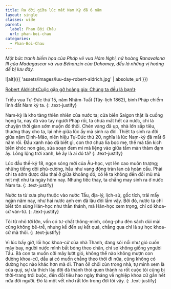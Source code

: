 ```yaml
---
title: Ra đời giữa lúc mất Nam Kỳ đã 6 năm
layout: single
classes: wide
parent:
  label: Phan Bội Châu
  url: phan-boi-chau
categories: 
  - Phan-Boi-Chau
---
```


*Một bức tranh biếm họa của Pháp vẽ vua Hàm Nghi, nữ hoàng Ranavalona III của Madagascar và vua Béhanzin của Dahomey, đều là những vị hoàng đế bị lưu đày.*

![alt]({{ 'assets/images/luu-day-robert-aldrich.jpg' | absolute_url }})
> <cite>
<a href="https://ordi.vn/nhung-hoang-de-bi-luu-day-thuc-dan-phap-va-tinh-canh-luu-vong-cua-cac-vi-vua-nuoc-viet-ky-1.html" target="_blank">
Robert Aldrich《Cuộc gặp gỡ hoàng gia: Chúng ta đều là bạn!》
</a>
</cite>

Triều vua Tự-Đức thứ 15, năm Nhâm-Tuất (Tây–lịch 1862), binh Pháp chiếm lĩnh đất Nam kỳ ta.
{: .text-justify}

Nam-kỳ là kho tàng thiên nhiên của nước ta; cửa biển Saigon thật là cuống họng ta, nay đã vào tay người Pháp rồi, ta chưa mất hết cả nước, chỉ là chuyện thời gian sớm muộn đó thôi. Chén ​vàng đã ụp, nhà lớn sắp tiêu, thương thay cho ta, lại nhè giữa lúc ấy mà sinh ra đời. Thiệt ta sinh ra đời giữa năm Đinh-Mão, niên hiệu Tự-Đức thứ 20, nghĩa là lúc Nam-kỳ đã mất 6 năm rồi. Đầu xanh nào đã biết gì, con thơ chưa lìa bọc mẹ, thế mà tấn kịch biển khóc non gào, sửa soạn đem mi mà liệng vào giữa tấm màn thảm đạm ấy. Lồng lộng trời xanh, kẻ ấy là ai đó tá?
{: .text-justify}

Lúc đầu thế-kỷ 18, ngọn sóng mới của Âu-học, vọt lên cao muôn trượng; những tiếng dội phú-cường, hầu như vang động tràn lan cả hoàn cầu. Phải chi ta sớm được đầu thai ở giữa khoảng đó, có lẽ ta không đến đỗi mù mù mịt mịt như ta ngày hôm nay. Nhưng tiếc thay, ta chẳng may sinh ra ở nước Nam ta.
{: .text-justify}

Nước ta từ xưa phụ thuộc vào nước Tầu, địa-lý, lịch-sử, gốc tích, trải mấy ngàn năm nay, như hai nước anh em đã lâu đời lắm vậy. Bởi đó, nước ta chỉ biết tôn sùng Hán-học như thần thánh, mà Hán-học xem trọng, chỉ có khoa-cử văn-từ.
{: .text-justify}

Tôi từ nhỏ tới lớn, vốn có tư-chất thông-minh, công-phu đèn sách dùi mài cũng không bê-trễ, nhưng kể đến sự kết quả, chẳng qua chỉ là sự học khoa-cử mà thôi.
{: .text-justify}

Vì lúc bấy giờ, lối học khoa-cử của nhà Thanh, đang sôi nổi như gió cuốn mây bay, người nước mình bắt bỏng theo chân, chỉ sợ không giống y ​người Tầu. Bà con ta muốn cỡi mây lướt gió, không thể nào không mượn con đường khoa-cử, dầu ai có muốn chẳng theo thời đi nữa, cũng không có đường học nào khác hơn mà đi. Than ôi! chổi cùn trong nhà, tự mình xem là của quý, sự ưa thích lâu đời đã thành thói quen thành ra rốt cuộc tôi cũng bị thời-trang trói buộc, đến đỗi tiêu hao ngày tháng về nghiệp khoa cữ gần hết nửa đời người. Đó là một vết nhơ rất lớn trong đời tôi vậy.
{: .text-justify}